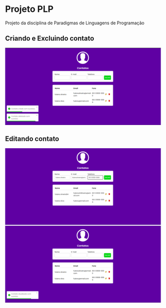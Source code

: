 # Projeto PLP 
Projeto da disciplina de Paradigmas de Linguagens de Programação

## Criando e Excluindo contato
<img src="./frontend/src/images/Captura de tela 2023-11-30 180553.png" alt="">

## Editando contato
<img src="./frontend/src/images/Captura de tela 2023-11-30 180659.png" alt="">

<img src="./frontend/src/images/Captura de tela 2023-11-30 180714.png" alt="">
